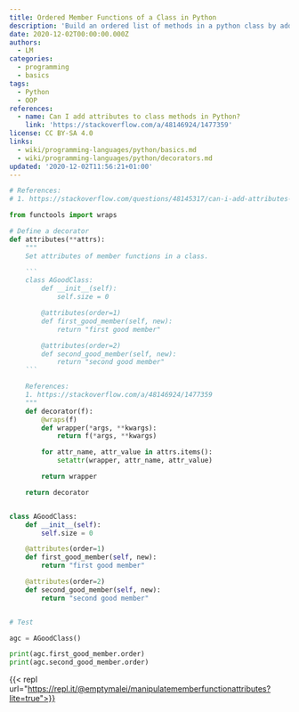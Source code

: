 ```yaml
---
title: Ordered Member Functions of a Class in Python
description: 'Build an ordered list of methods in a python class by adding attributes to member functions'
date: 2020-12-02T00:00:00.000Z
authors:
  - LM
categories:
  - programming
  - basics
tags:
  - Python
  - OOP
references:
  - name: Can I add attributes to class methods in Python?
    link: 'https://stackoverflow.com/a/48146924/1477359'
license: CC BY-SA 4.0
links:
  - wiki/programming-languages/python/basics.md
  - wiki/programming-languages/python/decorators.md
updated: '2020-12-02T11:56:21+01:00'
---
```



````Python
# References:
# 1. https://stackoverflow.com/questions/48145317/can-i-add-attributes-to-class-methods-in-python

from functools import wraps

# Define a decorator
def attributes(**attrs):
    """
    Set attributes of member functions in a class.

    ```
    class AGoodClass:
        def __init__(self):
            self.size = 0

        @attributes(order=1)
        def first_good_member(self, new):
            return "first good member"

        @attributes(order=2)
        def second_good_member(self, new):
            return "second good member"
    ```

    References:
    1. https://stackoverflow.com/a/48146924/1477359
    """
    def decorator(f):
        @wraps(f)
        def wrapper(*args, **kwargs):
            return f(*args, **kwargs)

        for attr_name, attr_value in attrs.items():
            setattr(wrapper, attr_name, attr_value)

        return wrapper

    return decorator


class AGoodClass:
    def __init__(self):
        self.size = 0

    @attributes(order=1)
    def first_good_member(self, new):
        return "first good member"

    @attributes(order=2)
    def second_good_member(self, new):
        return "second good member"


# Test

agc = AGoodClass()

print(agc.first_good_member.order)
print(agc.second_good_member.order)
````

{{< repl url="https://repl.it/@emptymalei/manipulatememberfunctionattributes?lite=true">}}


